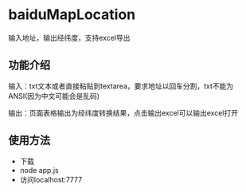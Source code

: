 # baiduMapLocation
输入地址，输出经纬度，支持excel导出

## 功能介绍

输入：txt文本或者直接粘贴到textarea，要求地址以回车分割，txt不能为ANSI(因为中文可能会是乱码)



输出：页面表格输出为经纬度转换结果，点击输出excel可以输出excel打开


## 使用方法

+ 下载
+ node app.js
+ 访问localhost:7777


